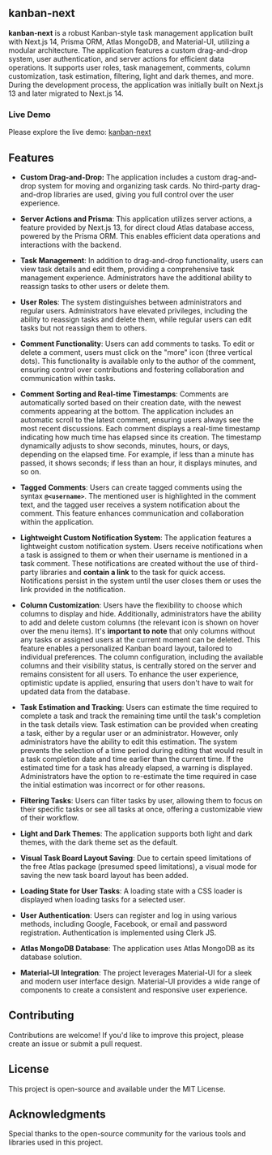 ## kanban-next

**kanban-next** is a robust Kanban-style task management application built with Next.js 14, Prisma ORM, Atlas MongoDB, and Material-UI, utilizing a modular architecture. The application features a custom drag-and-drop system, user authentication, and server actions for efficient data operations. It supports user roles, task management, comments, column customization, task estimation, filtering, light and dark themes, and more. During the development process, the application was initially built on Next.js 13 and later migrated to Next.js 14.

### Live Demo

Please explore the live demo: [kanban-next](https://kanban-next-psi.vercel.app/)

## Features

- **Custom Drag-and-Drop:** The application includes a custom drag-and-drop system for moving and organizing task cards. No third-party drag-and-drop libraries are used, giving you full control over the user experience.

- **Server Actions and Prisma**: This application utilizes server actions, a feature provided by Next.js 13, for direct cloud Atlas database access, powered by the Prisma ORM. This enables efficient data operations and interactions with the backend.

- **Task Management**: In addition to drag-and-drop functionality, users can view task details and edit them, providing a comprehensive task management experience. Administrators have the additional ability to reassign tasks to other users or delete them.

- **User Roles**: The system distinguishes between administrators and regular users. Administrators have elevated privileges, including the ability to reassign tasks and delete them, while regular users can edit tasks but not reassign them to others.
  
- **Comment Functionality**: Users can add comments to tasks. To edit or delete a comment, users must click on the "more" icon (three vertical dots). This functionality is available only to the author of the comment, ensuring control over contributions and fostering collaboration and communication within tasks.

- **Comment Sorting and Real-time Timestamps**: Comments are automatically sorted based on their creation date, with the newest comments appearing at the bottom. The application includes an automatic scroll to the latest comment, ensuring users always see the most recent discussions. Each comment displays a real-time timestamp indicating how much time has elapsed since its creation. The timestamp dynamically adjusts to show seconds, minutes, hours, or days, depending on the elapsed time. For example, if less than a minute has passed, it shows seconds; if less than an hour, it displays minutes, and so on.

- **Tagged Comments**: Users can create tagged comments using the syntax **`@<username>`**. The mentioned user is highlighted in the comment text, and the tagged user receives a system notification about the comment. This feature enhances communication and collaboration within the application.

- **Lightweight Custom Notification System**: The application features a lightweight custom notification system. Users receive notifications when a task is assigned to them or when their username is mentioned in a task comment. These notifications are created without the use of third-party libraries and **contain a link** to the task for quick access. Notifications persist in the system until the user closes them or uses the link provided in the notification.

- **Column Customization**: Users have the flexibility to choose which columns to display and hide. Additionally, administrators have the ability to add and delete custom columns (the relevant icon is shown on hover over the menu items). It's **important to note** that only columns without any tasks or assigned users at the current moment can be deleted. This feature enables a personalized Kanban board layout, tailored to individual preferences. The column configuration, including the available columns and their visibility status, is centrally stored on the server and remains consistent for all users. To enhance the user experience, optimistic update is applied, ensuring that users don't have to wait for updated data from the database.
  
- **Task Estimation and Tracking**: Users can estimate the time required to complete a task and track the remaining time until the task's completion in the task details view. Task estimation can be provided when creating a task, either by a regular user or an administrator. However, only administrators have the ability to edit this estimation. The system prevents the selection of a time period during editing that would result in a task completion date and time earlier than the current time. If the estimated time for a task has already elapsed, a warning is displayed. Administrators have the option to re-estimate the time required in case the initial estimation was incorrect or for other reasons.

- **Filtering Tasks**: Users can filter tasks by user, allowing them to focus on their specific tasks or see all tasks at once, offering a customizable view of their workflow.

- **Light and Dark Themes**: The application supports both light and dark themes, with the dark theme set as the default.
  
- **Visual Task Board Layout Saving**: Due to certain speed limitations of the free Atlas package (presumed speed limitations), a visual mode for saving the new task board layout has been added.

- **Loading State for User Tasks**: A loading state with a CSS loader is displayed when loading tasks for a selected user.
  
- **User Authentication**: Users can register and log in using various methods, including Google, Facebook, or email and password registration. Authentication is implemented using Clerk JS.

- **Atlas MongoDB Database**: The application uses Atlas MongoDB as its database solution.

- **Material-UI Integration**: The project leverages Material-UI for a sleek and modern user interface design. Material-UI provides a wide range of components to create a consistent and responsive user experience.

## Contributing

Contributions are welcome! If you'd like to improve this project, please create an issue or submit a pull request.

## License

This project is open-source and available under the MIT License.

## Acknowledgments

Special thanks to the open-source community for the various tools and libraries used in this project.

